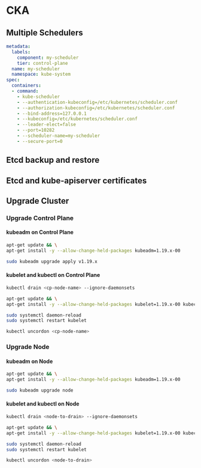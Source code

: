 # CKA

## Multiple Schedulers

```yaml
metadata:
  labels:
    component: my-scheduler
    tier: control-plane
  name: my-scheduler
  namespace: kube-system
spec:
  containers:
  - command:
    - kube-scheduler
    - --authentication-kubeconfig=/etc/kubernetes/scheduler.conf
    - --authorization-kubeconfig=/etc/kubernetes/scheduler.conf
    - --bind-address=127.0.0.1
    - --kubeconfig=/etc/kubernetes/scheduler.conf
    - --leader-elect=false
    - --port=10282
    - --scheduler-name=my-scheduler
    - --secure-port=0
```

## Etcd backup and restore

## Etcd and kube-apiserver certificates

## Upgrade Cluster

### Upgrade Control Plane

#### kubeadm on Control Plane

```bash
apt-get update && \
apt-get install -y --allow-change-held-packages kubeadm=1.19.x-00
```

```bash
sudo kubeadm upgrade apply v1.19.x
```

#### kubelet and kubectl on Control Plane

```bash
kubectl drain <cp-node-name> --ignore-daemonsets
```

```bash
apt-get update && \
apt-get install -y --allow-change-held-packages kubelet=1.19.x-00 kubectl=1.19.x-00

sudo systemctl daemon-reload
sudo systemctl restart kubelet
```

```bash
kubectl uncordon <cp-node-name>
```

### Upgrade Node

#### kubeadm on Node

```bash
apt-get update && \
apt-get install -y --allow-change-held-packages kubeadm=1.19.x-00
```

```bash
sudo kubeadm upgrade node
```

#### kubelet and kubectl on Node

```bash
kubectl drain <node-to-drain> --ignore-daemonsets
```

```bash
apt-get update && \
apt-get install -y --allow-change-held-packages kubelet=1.19.x-00 kubectl=1.19.x-00

sudo systemctl daemon-reload
sudo systemctl restart kubelet
```

```bash
kubectl uncordon <node-to-drain>
```
